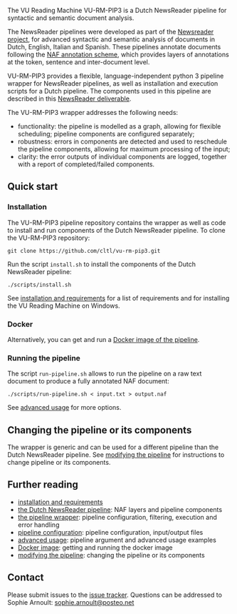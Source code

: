 The VU Reading Machine VU-RM-PIP3 is a Dutch NewsReader pipeline for syntactic and semantic document analysis.   

The NewsReader pipelines were developed as part of the [Newsreader project](http://www.newsreader-project.eu/), for advanced syntactic and semantic analysis of documents in Dutch, English, Italian and Spanish. These pipelines annotate documents following the [NAF annotation scheme](https://github.com/newsreader/NAF), which provides layers of annotations at the token, sentence and inter-document level.  

VU-RM-PIP3 provides a flexible, language-independent python 3 pipeline wrapper for NewsReader pipelines, as well as installation and execution scripts for a Dutch pipeline. The components used in this pipeline are described in this [NewsReader deliverable](http://kyoto.let.vu.nl/newsreader_deliverables/NWR-D4-2-3.pdf). 

The VU-RM-PIP3 wrapper addresses the following needs:

- functionality: the pipeline is modelled as a graph, allowing for flexible scheduling; pipeline components are configured separately;
- robustness: errors in components are detected and used to reschedule the pipeline components, allowing for maximum processing of the input;
- clarity: the error outputs of individual components are logged, together with a report of completed/failed components.


## Quick start
### Installation
The VU-RM-PIP3 pipeline repository contains the wrapper as well as code to install and run components of the Dutch NewsReader pipeline. To clone the VU-RM-PIP3 repository:
   
    git clone https://github.com/cltl/vu-rm-pip3.git

Run the script `install.sh` to install the components of the Dutch NewsReader pipeline: 

    ./scripts/install.sh

See [installation and requirements](https://github.com/cltl/vu-rm-pip3/blob/master/docs/installation.md) for a list of requirements and for installing the VU Reading Machine on Windows.

### Docker 
Alternatively, you can get and run a [Docker image of the pipeline](https://github.com/cltl/vu-rm-pip3/blob/master/docs/docker.md).

### Running the pipeline
The script `run-pipeline.sh` allows to run the pipeline on a raw text document to produce a fully annotated NAF document:
    
    ./scripts/run-pipeline.sh < input.txt > output.naf

See [advanced usage](https://github.com/cltl/vu-rm-pip3/blob/master/docs/installation.md) for more options.

## Changing the pipeline or its components
The wrapper is generic and can be used for a different pipeline than the Dutch NewsReader pipeline. See [modifying the pipeline](https://github.com/cltl/vu-rm-pip3/blob/master/docs/modify-pipeline.md) for instructions to change pipeline or its components.  

## Further reading
- [installation and requirements](https://github.com/cltl/vu-rm-pip3/blob/master/docs/installation.md)
- [the Dutch NewsReader pipeline](https://github.com/cltl/vu-rm-pip3/blob/master/docs/newsreader.md): NAF layers and pipeline components
- [the pipeline wrapper](https://github.com/cltl/vu-rm-pip3/blob/master/docs/operation.md): pipeline configuration, filtering, execution and error handling 
- [pipeline configuration](https://github.com/cltl/vu-rm-pip3/blob/master/docs/configuration.md): pipeline configuration, input/output files 
- [advanced usage](https://github.com/cltl/vu-rm-pip3/blob/master/docs/usage.md): pipeline argument and advanced usage examples
- [Docker image](https://github.com/cltl/vu-rm-pip3/blob/master/docs/docker.md): getting and running the docker image 
- [modifying the pipeline](https://github.com/cltl/vu-rm-pip3/blob/master/docs/modify-pipeline.md): changing the pipeline or its components

## Contact

Please submit issues to the [issue tracker](https://github.com/cltl/vu-rm-pip3/issues).
Questions can be addressed to Sophie Arnoult: sophie.arnoult@posteo.net



